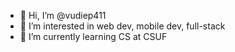 - 👋 Hi, I’m @vudiep411
- 👀 I’m interested in web dev, mobile dev, full-stack
- 🌱 I’m currently learning CS at CSUF



